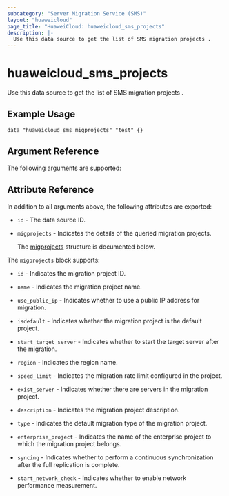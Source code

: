 ```yaml
---
subcategory: "Server Migration Service (SMS)"
layout: "huaweicloud"
page_title: "HuaweiCloud: huaweicloud_sms_projects"
description: |-
  Use this data source to get the list of SMS migration projects .
---
```


# huaweicloud_sms_projects

Use this data source to get the list of SMS migration projects .

## Example Usage

```hcl
data "huaweicloud_sms_migprojects" "test" {}
```

## Argument Reference

The following arguments are supported:

## Attribute Reference

In addition to all arguments above, the following attributes are exported:

* `id` - The data source ID.

* `migprojects` - Indicates the details of the queried migration projects.

  The [migprojects](#migprojects_struct) structure is documented below.

<a name="migprojects_struct"></a>
The `migprojects` block supports:

* `id` - Indicates the migration project ID.

* `name` - Indicates the migration project name.

* `use_public_ip` - Indicates whether to use a public IP address for migration.

* `isdefault` - Indicates whether the migration project is the default project.

* `start_target_server` - Indicates whether to start the target server after the migration.

* `region` - Indicates the region name.

* `speed_limit` - Indicates the migration rate limit configured in the project.

* `exist_server` - Indicates whether there are servers in the migration project.

* `description` - Indicates the migration project description.

* `type` - Indicates the default migration type of the migration project.

* `enterprise_project` - Indicates the name of the enterprise project to which the migration project belongs.

* `syncing` - Indicates whether to perform a continuous synchronization after the full replication is complete.

* `start_network_check` - Indicates whether to enable network performance measurement.
